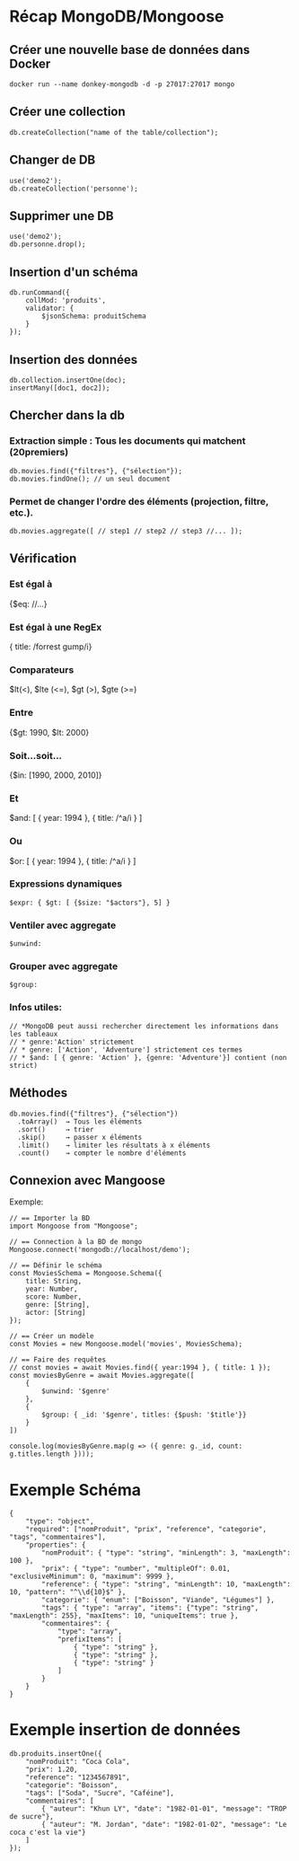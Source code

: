# Récap MongoDB/Mongoose

## Créer une nouvelle base de données dans Docker
```
docker run --name donkey-mongodb -d -p 27017:27017 mongo
```

## Créer une collection
```
db.createCollection("name of the table/collection");
```
## Changer de DB
```
use('demo2');
db.createCollection('personne');
```
## Supprimer une DB
```
use('demo2');
db.personne.drop();
```
## Insertion d'un schéma
```
db.runCommand({
    collMod: 'produits', 
    validator: {
        $jsonSchema: produitSchema
    }
});
```
## Insertion des données
```
db.collection.insertOne(doc);
insertMany([doc1, doc2]);
```
## Chercher dans la db
### Extraction simple : Tous les documents qui matchent (20premiers)
```
db.movies.find({"filtres"}, {"sélection"});
db.movies.findOne(); // un seul document
```
### Permet de changer l'ordre des éléments (projection, filtre, etc.).
```
db.movies.aggregate([ // step1 // step2 // step3 //... ]);
```
## __Vérification__
### Est égal à
  {$eq: //...}
### Est égal à une RegEx
  { title: /forrest gump/i}
### Comparateurs
  $lt(<), $lte (<=), $gt (>), $gte (>=)
### Entre
  {$gt: 1990, $lt: 2000}
### Soit...soit...
  {$in: [1990, 2000, 2010]}
### Et
  $and: [
            { year: 1994 },
            { title: /^a/i }
        ]
### Ou
  $or: [
            { year: 1994 },
            { title: /^a/i }
        ]
### Expressions dynamiques
```
$expr: { $gt: [ {$size: "$actors"}, 5] }
```
### Ventiler avec aggregate
```
$unwind:
```
### Grouper avec aggregate
```
$group:
```
### Infos utiles:
```
// *MongoDB peut aussi rechercher directement les informations dans les tableaux 
// * genre:'Action' strictement
// * genre: ['Action', 'Adventure'] strictement ces termes
// * $and: [ { genre: 'Action' }, {genre: 'Adventure'}] contient (non strict)
```
## __Méthodes__
```
db.movies.find({"filtres"}, {"sélection"})
  .toArray()  → Tous les éléments
  .sort()     → trier
  .skip()     → passer x éléments
  .limit()    → limiter les résultats à x éléments
  .count()    → compter le nombre d'éléments
```
## Connexion avec Mangoose
Exemple:
```
// == Importer la BD
import Mongoose from "Mongoose";

// == Connection à la BD de mongo
Mongoose.connect('mongodb://localhost/demo');

// == Définir le schéma
const MoviesSchema = Mongoose.Schema({
    title: String,
    year: Number,
    score: Number,
    genre: [String],
    actor: [String]
});

// == Créer un modèle
const Movies = new Mongoose.model('movies', MoviesSchema);

// == Faire des requêtes
// const movies = await Movies.find({ year:1994 }, { title: 1 });
const moviesByGenre = await Movies.aggregate([
    {
        $unwind: '$genre'
    },
    {
        $group: { _id: '$genre', titles: {$push: '$title'}}
    }
])

console.log(moviesByGenre.map(g => ({ genre: g._id, count: g.titles.length })));
```

# Exemple Schéma
```
{
    "type": "object",
    "required": ["nomProduit", "prix", "reference", "categorie", "tags", "commentaires"],
    "properties": {
        "nomProduit": { "type": "string", "minLength": 3, "maxLength": 100 },
        "prix": { "type": "number", "multipleOf": 0.01, "exclusiveMinimum": 0, "maximum": 9999 },
        "reference": { "type": "string", "minLength": 10, "maxLength": 10, "pattern": "^\\d{10}$" },
        "categorie": { "enum": ["Boisson", "Viande", "Légumes"] },
        "tags": { "type": "array", "items": {"type": "string", "maxLength": 255}, "maxItems": 10, "uniqueItems": true },
        "commentaires": { 
            "type": "array", 
            "prefixItems": [
                { "type": "string" },
                { "type": "string" },
                { "type": "string" }
            ]
        }
    }
}
```
# Exemple insertion de données
```
db.produits.insertOne({
    "nomProduit": "Coca Cola",
    "prix": 1.20,
    "reference": "1234567891",
    "categorie": "Boisson",
    "tags": ["Soda", "Sucre", "Caféine"],
    "commentaires": [
        { "auteur": "Khun LY", "date": "1982-01-01", "message": "TROP de sucre"},
        { "auteur": "M. Jordan", "date": "1982-01-02", "message": "Le coca c'est la vie"}
    ]
});
```








